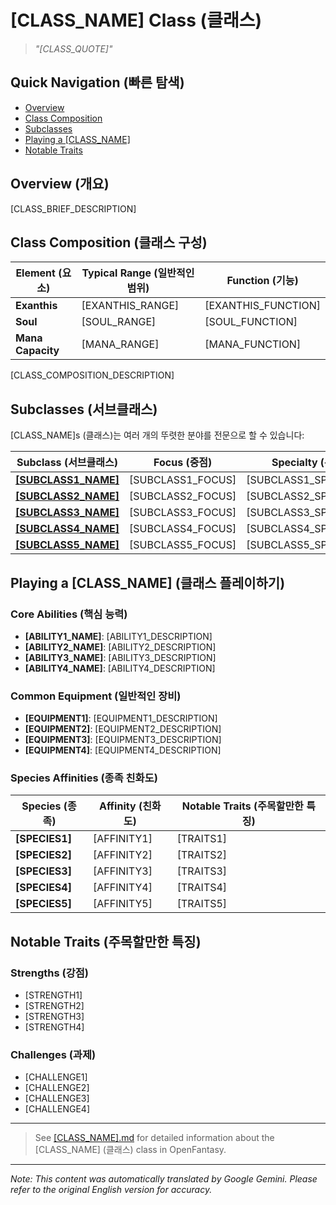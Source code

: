 # [CLASS_NAME] Class (클래스)

> *"[CLASS_QUOTE]"*

## Quick Navigation (빠른 탐색)

- [Overview](#overview)
- [Class Composition](#class-composition)
- [Subclasses](#subclasses)
- [Playing a [CLASS_NAME]](#playing-a-class_name)
- [Notable Traits](#notable-traits)

## Overview (개요)

[CLASS_BRIEF_DESCRIPTION]

## Class Composition (클래스 구성)

| Element (요소) | Typical Range (일반적인 범위) | Function (기능) |
|---------|---------------|----------|
| **Exanthis** | [EXANTHIS_RANGE] | [EXANTHIS_FUNCTION] |
| **Soul** | [SOUL_RANGE] | [SOUL_FUNCTION] |
| **Mana Capacity** | [MANA_RANGE] | [MANA_FUNCTION] |

[CLASS_COMPOSITION_DESCRIPTION]

## Subclasses (서브클래스)

[CLASS_NAME]s (클래스)는 여러 개의 뚜렷한 분야를 전문으로 할 수 있습니다:

| Subclass (서브클래스) | Focus (중점) | Specialty (특기) |
|----------|-------|-----------|
| [**[SUBCLASS1_NAME]**]([SUBCLASS1_FILE]) | [SUBCLASS1_FOCUS] | [SUBCLASS1_SPECIALTY] |
| [**[SUBCLASS2_NAME]**]([SUBCLASS2_FILE]) | [SUBCLASS2_FOCUS] | [SUBCLASS2_SPECIALTY] |
| [**[SUBCLASS3_NAME]**]([SUBCLASS3_FILE]) | [SUBCLASS3_FOCUS] | [SUBCLASS3_SPECIALTY] |
| [**[SUBCLASS4_NAME]**]([SUBCLASS4_FILE]) | [SUBCLASS4_FOCUS] | [SUBCLASS4_SPECIALTY] |
| [**[SUBCLASS5_NAME]**]([SUBCLASS5_FILE]) | [SUBCLASS5_FOCUS] | [SUBCLASS5_SPECIALTY] |

## Playing a [CLASS_NAME] (클래스 플레이하기)

### Core Abilities (핵심 능력)

- **[ABILITY1_NAME]**: [ABILITY1_DESCRIPTION]
- **[ABILITY2_NAME]**: [ABILITY2_DESCRIPTION]
- **[ABILITY3_NAME]**: [ABILITY3_DESCRIPTION]
- **[ABILITY4_NAME]**: [ABILITY4_DESCRIPTION]

### Common Equipment (일반적인 장비)

- **[EQUIPMENT1]**: [EQUIPMENT1_DESCRIPTION]
- **[EQUIPMENT2]**: [EQUIPMENT2_DESCRIPTION]
- **[EQUIPMENT3]**: [EQUIPMENT3_DESCRIPTION]
- **[EQUIPMENT4]**: [EQUIPMENT4_DESCRIPTION]

### Species Affinities (종족 친화도)

| Species (종족) | Affinity (친화도) | Notable Traits (주목할만한 특징) |
|---------|----------|----------------|
| **[SPECIES1]** | [AFFINITY1] | [TRAITS1] |
| **[SPECIES2]** | [AFFINITY2] | [TRAITS2] |
| **[SPECIES3]** | [AFFINITY3] | [TRAITS3] |
| **[SPECIES4]** | [AFFINITY4] | [TRAITS4] |
| **[SPECIES5]** | [AFFINITY5] | [TRAITS5] |

## Notable Traits (주목할만한 특징)

### Strengths (강점)

- [STRENGTH1]
- [STRENGTH2]
- [STRENGTH3]
- [STRENGTH4]

### Challenges (과제)

- [CHALLENGE1]
- [CHALLENGE2]
- [CHALLENGE3]
- [CHALLENGE4]

---

> See [[CLASS_NAME].md]([CLASS_NAME].md) for detailed information about the [CLASS_NAME] (클래스) class in OpenFantasy.


---
_Note: This content was automatically translated by Google Gemini. Please refer to the original English version for accuracy._